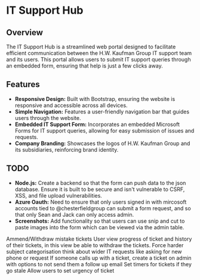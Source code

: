 # IT Support Hub

## Overview

The IT Support Hub is a streamlined web portal designed to facilitate efficient communication between the H.W. Kaufman Group IT support team and its users. This portal allows users to submit IT support queries through an embedded form, ensuring that help is just a few clicks away.

## Features

- **Responsive Design:** Built with Bootstrap, ensuring the website is responsive and accessible across all devices.
- **Simple Navigation:** Features a user-friendly navigation bar that guides users through the website.
- **Embedded IT Support Form:** Incorporates an embedded Microsoft Forms for IT support queries, allowing for easy submission of issues and requests.
- **Company Branding:** Showcases the logos of H.W. Kaufman Group and its subsidiaries, reinforcing brand identity.

## TODO

- **Node.js:** Create a backend so that the form can push data to the json database. Ensure it is built to be secure and isn't vulnerable to CSRF, XSS, and file upload vulnerabilities.
- **Azure Oauth:** Need to ensure that only users signed in with mircosoft accounts tied to @chesterfieldgroup can submit a form request, and so that only Sean and Jack can only access admin.
- **Screenshots:** Add functionality so that users can use snip and cut to paste images into the form which can be viewed via the admin table.

Ammend/Withdraw mistake tickets
User view progress of ticket and history of their tickets, in this view be able to withdraw the tickets.
Force harder subject categorisation
think about wider IT requests like asking for new phone or request
If someone calls up with a ticket, create a ticket on admin with options to not send them a follow up email
Set timers for tickets if they go stale
Allow users to set urgency of ticket
